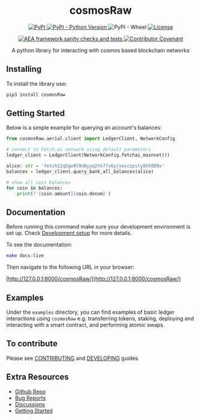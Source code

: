 <h1 align="center">
    <b>cosmosRaw</b>
</h1>

<p align="center">
  <a href="https://pypi.org/project/cosmosRaw/">
    <img alt="PyPI" src="https://img.shields.io/pypi/v/cosmosRaw">
  </a>
  <a href="https://pypi.org/project/cosmosRaw/">
    <img alt="PyPI - Python Version" src="https://img.shields.io/pypi/pyversions/cosmosRaw">
  </a>
  <a>
    <img alt="PyPI - Wheel" src="https://img.shields.io/pypi/wheel/cosmosRaw">
  </a>
  <a href="https://github.com/fetchai/cosmosRaw/blob/master/LICENSE">
    <img alt="License" src="https://img.shields.io/pypi/l/cosmosRaw">
  </a>
</p>
<p align="center">
  <a href="https://github.com/fetchai/cosmosRaw/actions/workflows/workflow.yml">
    <img alt="AEA framework sanity checks and tests" src="https://github.com/fetchai/cosmosRaw/actions/workflows/workflow.yml/badge.svg">
  </a>
  <a href="https://github.com/fetchai/cosmosRaw/actions/workflows/workflow.yml">
    <img alt="Contributor Covenant" src="https://img.shields.io/badge/Contributor%20Covenant-2.1-4baaaa.svg">
  </a>
</p>

<p align="center">
A python library for interacting with cosmos based blockchain networks
</p>

## Installing

To install the library use:

```bash
pip3 install cosmosRaw
```

## Getting Started

Below is a simple example for querying an account's balances:

```python
from cosmosRaw.aerial.client import LedgerClient, NetworkConfig

# connect to Fetch.ai network using default parameters
ledger_client = LedgerClient(NetworkConfig.fetchai_mainnet())

alice: str = 'fetch12q5gw9l9d0yyq2th77x6pjsesczpsly8h5089x'
balances = ledger_client.query_bank_all_balances(alice)

# show all coin balances
for coin in balances:
    print(f'{coin.amount}{coin.denom}')
```

## Documentation

Before running this command make sure your development environment is set up. Check [Development setup](DEVELOPING.md#development-commands) for more details.

To see the documentation:

```bash
make docs-live
```

Then navigate to the following URL in your browser:
<!-- markdown-link-check-disable-next-line -->
[http://127.0.0.1:8000/cosmosRaw/](http://127.0.0.1:8000/cosmosRaw/)

## Examples

Under the `examples` directory, you can find examples of basic ledger interactions using `cosmosRaw` e.g. transferring tokens, staking, deploying and interacting with a smart contract, and performing atomic swaps.

## To contribute

Please see [CONTRIBUTING](CONTRIBUTING.md) and [DEVELOPING](DEVELOPING.md) guides.

## Extra Resources

* [Github Repo](https://github.com/fetchai/cosmosRaw)
* [Bug Reports](https://github.com/fetchai/cosmosRaw/issues)
* [Discussions](https://github.com/fetchai/cosmosRaw/discussions)
* [Getting Started](https://docs.fetch.ai/cosmosRaw/)
